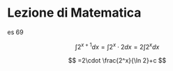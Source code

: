 # Lezione di Matematica


es 69 


$$
\int 2^{x+1}dx=\int 2^x\cdot 2dx=2\int2^xdx
$$

$$
=2\cdot \frac{2^x}{\ln 2}+c
$$

<!--stackedit_data:
eyJoaXN0b3J5IjpbMjEyODIxMzE2OV19
-->